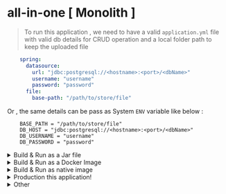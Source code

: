 # all-in-one [ Monolith ]

> To run this application , we need to have a valid `application.yml` file with valid db details for CRUD operation and a local folder path to keep the uploaded file

```yaml
    spring:
      datasource:
        url: "jdbc:postgresql://<hostname>:<port>/<dbName>"
        username: "username"
        password: "password"
      file:
        base-path: "/path/to/store/file"
```

Or , the same details can be pass as System `ENV` variable like below :

```shell
    BASE_PATH = "/path/to/store/file"
    DB_HOST = "jdbc:postgresql://<hostname>:<port>/<dbName>"
    DB_USERNAME = "username"
    DB_PASSWORD = "password"
```

<details>
  <summary>Build & Run as a Jar file</summary>

  > Make sure Java is installed on the machine you are trying to run this
  
  ```shell
    ./mvnw clean install

    # TO RUN
    java -jar target/all-in-one-api-0.0.1-SNAPSHOT.jar
  ```
</details>

<details>
  <summary>Build & Run as a Docker Image</summary>

  > Make sure Java is installed on the machine you are trying to run this

  ```shell
    ./mvnw spring-boot:build-image -Dspring-boot.build-image.imageName=all-in-one-api:0.0.1-SNAPSHOT
    
    # To RUN
    docker run -p 8080:8080 all-in-one-api:0.0.1-SNAPSHOT
  ```
</details>

<details>
  <summary>Build & Run as native image</summary>
  
  > Make sure you have GraalVm Jdk distro installed on the machine you are trying to run this.
  
  > This are native to OS. Meaning creating a native executable for Linux can be run Linux without any Jdk or Jre. same apply for Windows OS and Mac OS.

  ```shell
    ./mvnw native:compile -Pnative
    
    # TO RUN
    ./target/all-in-one-api
  ```
</details>


<details>
  <summary>Production this application!</summary>
    
  # Production this application (as .jar)
    
  > Make sure you need to have CI/CD pipeline to build and deploy the application to the cloud or on-prem. 
    
  ### Necessary Infrastructure  
    
    - Virtual Machine (VM) or Cloud Instance.
    
    - Make sure you have JRE installed in the VM.
    
    - File Storage (shared storage recommended for multiple instances)
    
    - Database (PostgreSQL)
    
    - Application Load Balancer (If we have multiple instances)
    
  > To run the jar file we need to have some Environment variable or the configuration file set up in the Instance (VM) : 
    
    If we are interested to have the Environment variable , The details are as follows:
    
    ```shell
      BASE_PATH = "/path/to/store/file"
      DB_HOST = "jdbc:postgresql://<hostname>:<port>/<dbName>"
      DB_USERNAME = "username"
      DB_PASSWORD = "password"
    ```
    then run the jar file as follows:
    
    ```shell
      # Download the latest release from this repository release section.
      java -jar -Dspring.datasource.url=${DB_HOST} -Dspring.datasource.username=${DB_USERNAME} -Dspring.datasource.password=${DB_PASSWORD} -Dspring.file.base-path=${BASE_PATH} all-in-one-api-<VERSION>.jar
      #OR
      java -jar all-in-one-api-<VERSION>.jar
    ```
    
    If we want to provide the configuration file insted of Environment variable `application.yml` then the content of the file should be as follows:
    
    - make sure you need to have a folder called `/config` near to the jar file (like below tree structure)
    
    - keep the `application.yml` file inside the /config folder
    
    ```shell
    .
    ├── all-in-one-1.0.18.jar
    └── config
        └── application.yml
    ```
    
    - The content of the `application.yml` file should be as follows:
    
    ```yaml
    spring:
      datasource:
        url: "jdbc:postgresql://<hostname>:<port>/<dbName>"
        username: "username"
        password: "password"
      file:
        base-path: "/path/to/store/file"
    ```
    then run the jar file as follows:
    
    ```shell
    # Download the latest release from this repository release section.
    java -jar all-in-one-api-<VERSION>.jar --spring.config.location=classpath:/config/application.yml
    #OR
    java -jar all-in-one-api-<VERSION>.jar
    ```
</details>



<details>
  <summary>Other</summary>
  
  - Inspired from spring security [csrf](https://docs.spring.io/spring-security/reference/servlet/exploits/csrf.html#csrf-components) token usage guide

</details>
